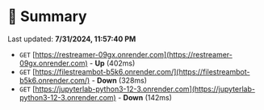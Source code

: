 # 📖 Summary
Last updated: **7/31/2024, 11:57:40 PM**

- `GET` [https://restreamer-09gx.onrender.com](https://restreamer-09gx.onrender.com) - **Up** (402ms)
- `GET` [https://filestreambot-b5k6.onrender.com/](https://filestreambot-b5k6.onrender.com/) - **Down** (328ms)
- `GET` [https://jupyterlab-python3-12-3.onrender.com](https://jupyterlab-python3-12-3.onrender.com) - **Down** (142ms)
